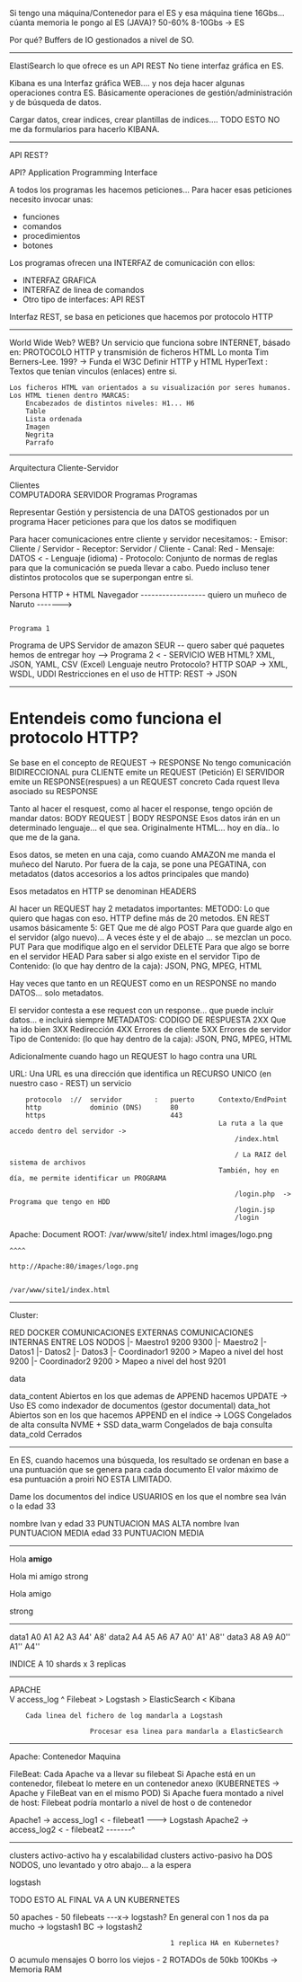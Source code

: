 Si tengo una máquina/Contenedor para el ES
y esa máquina tiene 16Gbs... cúanta memoria le pongo al ES (JAVA)?
50-60% 8-10Gbs -> ES

Por qué? 
Buffers de IO gestionados a nivel de SO.

---

ElastiSearch lo que ofrece es un API REST
No tiene interfaz gráfica en ES.

Kibana es una Interfaz gráfica WEB.... y nos deja hacer algunas operaciones contra ES.
Básicamente operaciones de gestión/administración y de búsqueda de datos.

Cargar datos, crear indices, crear plantillas de indices.... TODO ESTO NO me da formularios para hacerlo KIBANA.

---

API REST? 

API? Application Programming Interface

A todos los programas les hacemos peticiones... Para hacer esas peticiones necesito invocar unas:
- funciones
- comandos
- procedimientos
- botones

Los programas ofrecen una INTERFAZ de comunicación con ellos:
- INTERFAZ GRAFICA
- INTERFAZ de linea de comandos
- Otro tipo de interfaces: API REST

Interfaz REST, se basa en peticiones que hacemos por protocolo HTTP

---

World Wide Web?  WEB? 
Un servicio que funciona sobre INTERNET, básado en:
PROTOCOLO HTTP y transmisión de ficheros HTML
Lo monta Tim Berners-Lee. 199?  -> Funda el W3C
    Definir HTTP y HTML
    HyperText : Textos que tenían vinculos (enlaces) entre si.
    
    Los ficheros HTML van orientados a su visualización por seres humanos.
    Los HTML tienen dentro MARCAS: 
        Encabezados de distintos niveles: H1... H6
        Table
        Lista ordenada
        Imagen
        Negrita
        Parrafo
        
---

Arquitectura Cliente-Servidor

Clientes                                
 COMPUTADORA                                            SERVIDOR
 Programas                                              Programas
    
 Representar                                            Gestión y persistencia de una DATOS gestionados por un programa
 Hacer peticiones para que los datos se modifiquen
 
 
 Para hacer comunicaciones entre cliente y servidor necesitamos:
    - Emisor:   Cliente  / Servidor
    - Receptor: Servidor / Cliente
    - Canal:    Red
    - Mensaje:  DATOS < - Lenguaje (idioma)
    - Protocolo: Conjunto de normas de reglas para que la comunicación se pueda llevar a cabo.
                 Puedo incluso tener distintos protocolos que se superpongan entre si.
                 
Persona                         HTTP + HTML
    Navegador   ------------------ quiero un muñeco de Naruto ------->
    
                                                                        Programa 1
Programa de UPS                                                        Servidor de amazon
            SEUR -- quero saber qué paquetes hemos de entregar hoy -->  Programa 2 < - SERVICIO WEB
                        HTML? XML, JSON, YAML, CSV (Excel) Lenguaje neutro
                        Protocolo? HTTP
                                        SOAP -> XML, WSDL, UDDI
                                        Restricciones en el uso de HTTP: REST -> JSON
                                        
---
# Entendeis como funciona el protocolo HTTP? 

Se base en el concepto de REQUEST -> RESPONSE 
No tengo comunicación BIDIRECCIONAL pura
CLIENTE emite un REQUEST (Petición)
El SERVIDOR emite un RESPONSE(respues) a un REQUEST concreto
Cada rquest lleva asociado su RESPONSE

Tanto al hacer el resquest, como al hacer el response, tengo opción de mandar datos: BODY REQUEST | BODY RESPONSE
Esos datos irán en un determinado lenguaje... el que sea. Originalmente HTML... hoy en día.. lo que me de la gana.

Esos datos, se meten en una caja, como cuando AMAZON me manda el muñeco del Naruto.
Por fuera de la caja, se pone una PEGATINA, con metadatos (datos accesorios a los adtos principales que mando)

Esos metadatos en HTTP se denominan HEADERS

Al hacer un REQUEST hay 2 metadatos importantes:
 METODO: Lo que quiero que hagas con eso. HTTP define más de 20 metodos. EN REST usamos básicamente 5:
    GET     Que me dé algo
    POST    Para que guarde algo en el servidor (algo nuevo)... A veces éste y el de abajo ... se mezclan un poco.
    PUT     Para que modifique algo en el servidor
    DELETE  Para que algo se borre en el servidor
    HEAD    Para saber si algo existe en el servidor
 Tipo de Contenido: (lo que hay dentro de la caja): JSON, PNG, MPEG, HTML
 
Hay veces que tanto en un REQUEST como en un RESPONSE no mando DATOS... solo metadatos.
 
El servidor contesta a ese request con un response... que puede incluir datos... e incluirá siempre METADATOS:
 CODIGO DE RESPUESTA
    2XX Que ha ido bien
    3XX Redirección
    4XX Errores de cliente
    5XX Errores de servidor
 Tipo de Contenido: (lo que hay dentro de la caja): JSON, PNG, MPEG, HTML

Adicionalmente cuando hago un REQUEST lo hago contra una URL

URL:    Una URL es una dirección que identifica un RECURSO UNICO (en nuestro caso - REST) un servicio

        protocolo  ://  servidor        :   puerto      Contexto/EndPoint
        http            dominio (DNS)       80
        https                               443
                                                        La ruta a la que accedo dentro del servidor -> 
                                                            /index.html
                                                            
                                                            / La RAIZ del sistema de archivos
                                                        También, hoy en día, me permite identificar un PROGRAMA
                                                        
                                                            /login.php  -> Programa que tengo en HDD
                                                            /login.jsp
                                                            /login
Apache:
    Document ROOT: /var/www/site1/
                                  index.html
                                  images/logo.png
    
    ^^^^
    
    http://Apache:80/images/logo.png
    
    
    /var/www/site1/index.html
    
    
---
Cluster:

RED DOCKER          COMUNICACIONES EXTERNAS             COMUNICACIONES INTERNAS ENTRE LOS NODOS
|- Maestro1               9200                              9300
|- Maestro2
|- Datos1
|- Datos2
|- Datos3
|- Coordinador1           9200 > Mapeo a nivel del host 9200
|- Coordinador2           9200 > Mapeo a nivel del host 9201



data

data_content
    Abiertos en los que ademas de APPEND hacemos UPDATE -> Uso ES como indexador de documentos (gestor documental)
data_hot
    Abiertos son en los que hacemos APPEND en el índice -> LOGS
    Congelados de alta consulta
    NVME + SSD
data_warm
    Congelados de baja consulta
data_cold
    Cerrados
    
---
En ES, cuando hacemos una búsqueda, los resultado se ordenan en base a una puntuación que se genera para cada documento
El valor máximo de esa puntuación a proiri NO ESTA LIMITADO.

Dame los documentos del indice USUARIOS en los que el nombre sea Iván o la edad 33

nombre Ivan y edad 33 PUNTUACION MAS ALTA
nombre Ivan           PUNTUACION MEDIA
edad 33               PUNTUACION MEDIA

---

<p>Hola <strong>amigo</strong></p>
<p>Hola mi amigo strong</p>

Hola amigo

strong

---

data1
    A0  A1  A2  A3                          A4'                 A8'
data2
    A4  A5  A6  A7      A0'     A1'                             A8''
data3
    A8  A9              A0''    A1''        A4''

INDICE A 10 shards x 3 replicas

---

APACHE              
    V
    access_log
        ^
        Filebeat    >   Logstash    >   ElasticSearch   < Kibana
        
        Cada linea del fichero de log mandarla a Logstash 
                        
                        Procesar esa linea para mandarla a ElasticSearch
                        
                        
---

Apache: 
 Contenedor
 Maquina

FileBeat: Cada Apache va a llevar su filebeat
    Si Apache está en un contenedor, filebeat lo metere en un contenedor anexo (KUBERNETES -> Apache y FileBeat van en el mismo POD)
    Si Apache fuera montado a nivel de host: Filebeat podría montarlo a nivel de host o de contenedor
    
    
Apache1 -> access_log1 < - filebeat1 ---> Logstash
Apache2 -> access_log2 < - filebeat2 -------^


---

clusters activo-activo      ha y escalabilidad
clusters activo-pasivo      ha
    DOS NODOS, uno levantado y otro abajo... a la espera
    

logstash


TODO ESTO AL FINAL VA A UN KUBERNETES

50 apaches - 50 filebeats ---x-> logstash? En general con 1 nos da pa mucho
                                   ->        logstash1
                                BC ->        logstash2
                                
                                            1 replica HA en Kubernetes?
O acumulo mensajes
O borro los viejos - 2 ROTADOs de 50kb
                    100Kbs -> Memoria RAM


